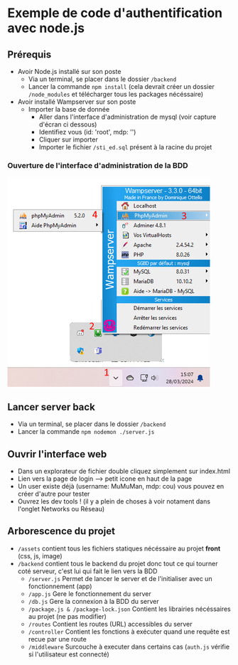 # Exemple de code d'authentification avec node.js

## Prérequis
- Avoir Node.js installé sur son poste
  - Via un terminal, se placer dans le dossier `/backend`
  - Lancer la commande `npm install` (cela devrait créer un dossier `/node_modules` et télécharger tous les packages nécéssaire)
- Avoir installé Wampserver sur son poste
  - Importer la base de donnée
    - Aller dans l'interface d'administration de mysql (voir capture d'écran ci dessous)
    - Identifiez vous (id: 'root', mdp: '')
    - Cliquer sur importer
    - Importer le fichier `/sti_ed.sql` présent à la racine du projet

### Ouverture de l'interface d'administration de la BDD
![img wamp](/assets/img/wamp.png)

## Lancer server back
- Via un terminal, se placer dans le dossier `/backend`
- Lancer la commande `npm nodemon ./server.js`

## Ouvrir l'interface web
- Dans un explorateur de fichier double cliquez simplement sur index.html
- Lien vers la page de login --> petit icone en haut de la page
- Un user existe déjà (username: MuMuMan, mdp: cou) vous pouvez en créer d'autre pour tester
- Ouvrez les dev tools ! (il y a plein de choses à voir notament dans l'onglet Networks ou Réseau)

## Arborescence du projet
- `/assets` contient tous les fichiers statiques nécéssaire au projet **front** (css, js, image)
- `/backend` contient tous le backend du projet donc tout ce qui tourner coté serveur, c'est lui qui fait le lien vers la BDD
  - `/server.js` Permet de lancer le server et de l'initialiser avec un fonctionnement (app)
  - `/app.js` Gere le fonctionnement du server
  - `/db.js` Gere la connexion à la BDD du server
  - `/package.js & /package-lock.json` Contient les librairies nécéssaires au projet (ne pas modifier)
  - `/routes` Contient les routes (URL) accessibles du server
  - `/controller` Contient les fonctions à exécuter quand une requête est recue par une route
  - `/middleware` Surcouche à executer dans certains cas (`auth.js` vérifie si l'utilisateur est connecté)